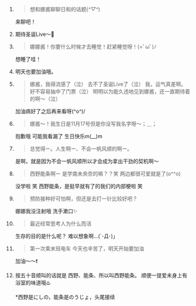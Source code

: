 1. > 想和娜酱聊聊日和的话题(*^▽^*)

   来聊吧！

2. 期待圣诞Live〜🎄

3. > 娜娜酱！你要什么时候才去睡觉！赶紧睡觉呀！(=ﾟωﾟ)ﾉ

   想睡了哇！

4. 明天也要加油哦。

5. > 娜酱，我得流感了（泣） 去不了圣诞Live了（泣） 我，运气真差啊。 好不容易抽中了门票（泣） 明明以为能久违地见到娜酱，还一直期待着的啊〜（泣）

   加油病好了之后再来看呀(^o^)/

6. > 娜酱〜！我生日是11月17号但是你没写我名字呀〜；＿；

   抱歉哦 可能我看漏了 生日快乐m(__)m

7. > 总觉得ー。人生啊ー、不会一帆风顺的啊ー。

   是啊，就是因为不会一帆风顺所以才会成为拿出干劲的契机啊〜

8. > 西野能条啊ー 是学南未央奈的嘛？？笑 两边都很可爱就是了(o^^o)

   没学啦 笑 西野能条，是挺早就有了的我们的内部梗啦 笑

9. > 预防接种好可怕啊，但还是去打一针比较好吧？

   娜娜我没注射哦 洗手漱口✨

10. > 最近经常思考人为什么而活

    生存的目的是什么呢？ 难以想象啊…(´･Д･)」

11. > 第一次乘末班电车 今天也辛苦了，明天开始要加油

    加油〜〜❗️

12. 按五十音顺叫的话就是 西野、能条、所以叫西野能条。  顺便一提爱未身上有浴室的味道哦♨️

    *西野是にしの，能条是のうじょ，头尾接续